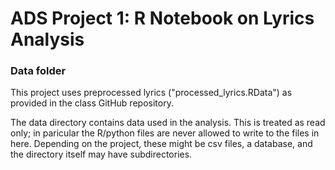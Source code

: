 # ADS Project 1: R Notebook on Lyrics Analysis
### Data folder

This project uses preprocessed lyrics ("processed_lyrics.RData") as provided in the class GitHub repository. 

The data directory contains data used in the analysis. This is treated as read only; in paricular the R/python files are never allowed to write to the files in here. Depending on the project, these might be csv files, a database, and the directory itself may have subdirectories.

